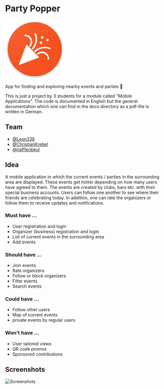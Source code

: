 # Party Popper

![Icon](app/app/src/main/res/mipmap-xxxhdpi/ic_launcher_round.png)

App for finding and exploring nearby events and parties 🎉

This is just a project by 3 students for a module called "Mobile Applications".
The code is documented in English but the general documentation which one can find in the docs directory as a pdf-file is written in German.

## Team

* [@Leon338](https://github.com/Leon338)
* [@ChristianKrebel](https://github.com/ChristianKrebel)
* [@jrafflenbeul](https://github.com/jrafflenbeul)

## Idea

A mobile application in which the current events / parties in the surrounding area 
are displayed. These events get hotter depending on how many users have agreed to them. The events are created by clubs, bars etc. with their special business accounts. Users can follow one another to see where their friends are celebrating today. In addition, one can rate the organizers or follow them to receive updates and notifications.

### Must have ...

* User registration and login
* Organizer (business) registration and login
* List of current events in the surrounding  area
* Add events

### Should have ...

* Join events
* Rate organizers
* Follow or block organizers
* Filter events
* Search events

### Could have ...

* Follow other users
* Map of current events
* private events by regular users

### Won't have ...

* User tailored views
* QR code promos
* Sponsored contributions 

## Screenshots

![Screenshots](docs/Screenshots.png)
